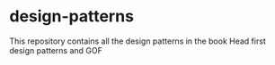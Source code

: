 # design-patterns
This repository contains all the design patterns in the book Head first design patterns and GOF
